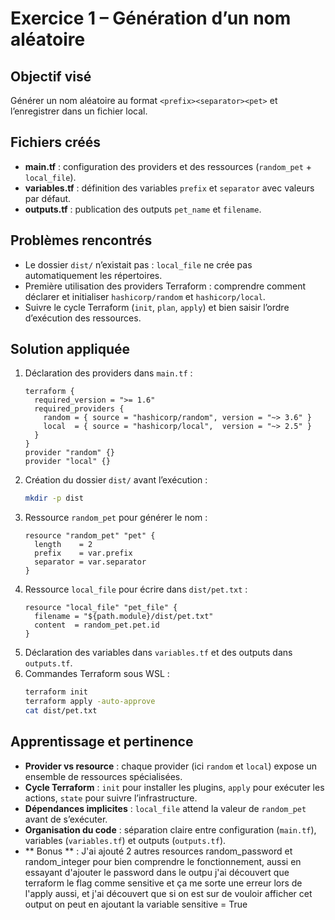 # Exercice 1 – Génération d’un nom aléatoire

## Objectif visé
Générer un nom aléatoire au format `<prefix><separator><pet>` et l’enregistrer dans un fichier local.

## Fichiers créés
- **main.tf** : configuration des providers et des ressources (`random_pet` + `local_file`).
- **variables.tf** : définition des variables `prefix` et `separator` avec valeurs par défaut.
- **outputs.tf** : publication des outputs `pet_name` et `filename`.

## Problèmes rencontrés
- Le dossier `dist/` n’existait pas : `local_file` ne crée pas automatiquement les répertoires.
- Première utilisation des providers Terraform : comprendre comment déclarer et initialiser `hashicorp/random` et `hashicorp/local`.
- Suivre le cycle Terraform (`init`, `plan`, `apply`) et bien saisir l’ordre d’exécution des ressources.

## Solution appliquée
1. Déclaration des providers dans `main.tf` :
   ```hcl
   terraform {
     required_version = ">= 1.6"
     required_providers {
       random = { source = "hashicorp/random", version = "~> 3.6" }
       local  = { source = "hashicorp/local",  version = "~> 2.5" }
     }
   }
   provider "random" {}
   provider "local" {}
   ```
2. Création du dossier `dist/` avant l’exécution :  
   ```bash
   mkdir -p dist
   ```
3. Ressource `random_pet` pour générer le nom :
   ```hcl
   resource "random_pet" "pet" {
     length    = 2
     prefix    = var.prefix
     separator = var.separator
   }
   ```
4. Ressource `local_file` pour écrire dans `dist/pet.txt` :
   ```hcl
   resource "local_file" "pet_file" {
     filename = "${path.module}/dist/pet.txt"
     content  = random_pet.pet.id
   }
   ```
5. Déclaration des variables dans `variables.tf` et des outputs dans `outputs.tf`.
6. Commandes Terraform sous WSL :
   ```bash
   terraform init
   terraform apply -auto-approve
   cat dist/pet.txt
   ```

## Apprentissage et pertinence
- **Provider vs resource** : chaque provider (ici `random` et `local`) expose un ensemble de ressources spécialisées.
- **Cycle Terraform** : `init` pour installer les plugins, `apply` pour exécuter les actions, `state` pour suivre l’infrastructure.
- **Dépendances implicites** : `local_file` attend la valeur de `random_pet` avant de s’exécuter.
- **Organisation du code** : séparation claire entre configuration (`main.tf`), variables (`variables.tf`) et outputs (`outputs.tf`).
- ** Bonus ** : J'ai ajouté 2 autres resources random_password  et random_integer pour bien comprendre le fonctionnement, aussi en essayant d'ajouter le password dans le outpu j'ai découvert que terraform le flag comme sensitive et ça me sorte une erreur lors de l'apply aussi, et j'ai découvert que si on est sur de vouloir afficher cet output on peut en ajoutant la variable sensitive = True 